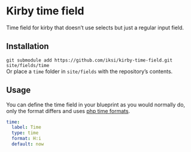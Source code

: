 # Kirby time field

Time field for kirby that doesn’t use selects but just a regular input field.

## Installation

`git submodule add https://github.com/iksi/kirby-time-field.git site/fields/time`  
Or place a `time` folder in `site/fields` with the repository’s contents.

## Usage

You can define the time field in your blueprint as you would normally do, only the format differs and uses [php time formats](http://php.net/manual/en/datetime.formats.time.php).

```YAML
time:
  label: Time
  type: time
  format: H:i
  default: now
```
